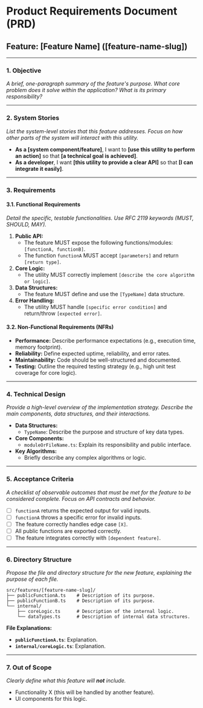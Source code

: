 # Product Requirements Document (PRD)

## Feature: [Feature Name] ([feature-name-slug])

---

### 1. Objective

_A brief, one-paragraph summary of the feature's purpose. What core problem does it solve within the application? What is its primary responsibility?_

---

### 2. System Stories

_List the system-level stories that this feature addresses. Focus on how other parts of the system will interact with this utility._

- **As a [system component/feature]**, I want to **[use this utility to perform an action]** so that **[a technical goal is achieved]**.
- **As a developer**, I want **[this utility to provide a clear API]** so that **[I can integrate it easily]**.

---

### 3. Requirements

#### 3.1. Functional Requirements

_Detail the specific, testable functionalities. Use RFC 2119 keywords (MUST, SHOULD, MAY)._

1.  **Public API:**
    - The feature MUST expose the following functions/modules: `[functionA, functionB]`.
    - The function `functionA` MUST accept `[parameters]` and return `[return type]`.
2.  **Core Logic:**
    - The utility MUST correctly implement `[describe the core algorithm or logic]`.
3.  **Data Structures:**
    - The feature MUST define and use the `[TypeName]` data structure.
4.  **Error Handling:**
    - The utility MUST handle `[specific error condition]` and return/throw `[expected error]`.

#### 3.2. Non-Functional Requirements (NFRs)

- **Performance:** Describe performance expectations (e.g., execution time, memory footprint).
- **Reliability:** Define expected uptime, reliability, and error rates.
- **Maintainability:** Code should be well-structured and documented.
- **Testing:** Outline the required testing strategy (e.g., high unit test coverage for core logic).

---

### 4. Technical Design

_Provide a high-level overview of the implementation strategy. Describe the main components, data structures, and their interactions._

- **Data Structures:**
  - `TypeName`: Describe the purpose and structure of key data types.
- **Core Components:**
  - `moduleOrFileName.ts`: Explain its responsibility and public interface.
- **Key Algorithms:**
  - Briefly describe any complex algorithms or logic.

---

### 5. Acceptance Criteria

_A checklist of observable outcomes that must be met for the feature to be considered complete. Focus on API contracts and behavior._

- [ ] `functionA` returns the expected output for valid inputs.
- [ ] `functionA` throws a specific error for invalid inputs.
- [ ] The feature correctly handles edge case `[X]`.
- [ ] All public functions are exported correctly.
- [ ] The feature integrates correctly with `[dependent feature]`.

---

### 6. Directory Structure

_Propose the file and directory structure for the new feature, explaining the purpose of each file._

```
src/features/[feature-name-slug]/
├── publicFunctionA.ts    # Description of its purpose.
├── publicFunctionB.ts    # Description of its purpose.
└── internal/
    ├── coreLogic.ts      # Description of the internal logic.
    └── dataTypes.ts      # Description of internal data structures.
```

**File Explanations:**

- **`publicFunctionA.ts`**: Explanation.
- **`internal/coreLogic.ts`**: Explanation.

---

### 7. Out of Scope

_Clearly define what this feature will **not** include._

- Functionality X (this will be handled by another feature).
- UI components for this logic.
